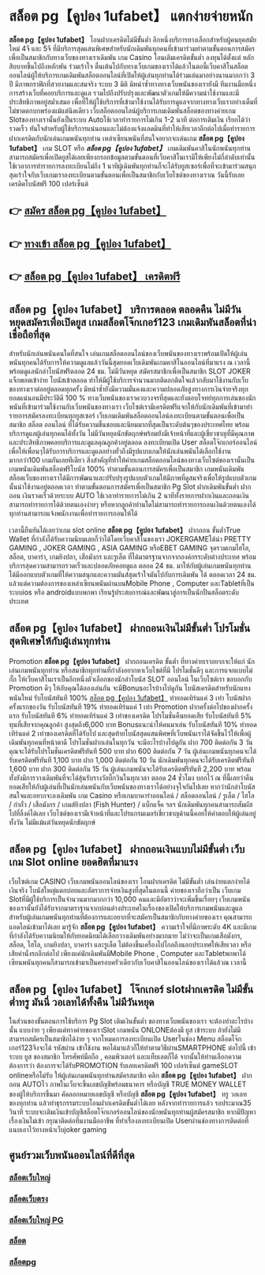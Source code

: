 # สล็อต pg【คูปอง 1ufabet】  แตกง่ายจ่ายหนัก

**สล็อต pg【คูปอง 1ufabet】** โอนฝากเครดิตไม่มีขั้นต่ำ  อีกหนึ่งบริการทางเลือกสำหรับผู้คนยุคสมัยใหม่ 4จี และ 5จี ที่มีบริการสุดแสนพิเศษสำหรับนักเดิมพันทุกคนที่เข้ามาร่วมทำตามขั้นตอนการสมัครเพื่อเป็นสมาชิกกับทางเว็บของทางเราเดิมพัน เกม Casino  โอนเติมเครดิตขั้นต่ำ ลงทุนได้ตั้งแต่ หลักสิบบาทขึ้นไปถึงหลักพัน ร่วมเร้าใจ ตื่นเต้นไปกับทางเว็บเกมของเราได้แล้วในตอนี้เว็บคาสิโนสล็อตออนไลน์ผู้ให้บริการเกมเดิมพันสล็อตออนไลน์ที่เปิดให้ผู้เล่นทุกท่านได้ร่วมเล่นมาอย่างนานมากกว่า 3 ปี มีภาพกราฟิกที่สวยงามและสมจริง ระบบ 3 มิติ
มิหนำซ้ำทางทางเว็บพนันของเรายังมี ทีมงานมือหนึ่งการสร้างเว็บที่คอยบริการและดูแล  รวมไปถึงปรับปรุงและพัฒนาตัวเกมให้มีความน่าใช้งานและมีประสิทธิภาพอยู่สม่ำเสมอ เพื่อที่ให้ผู้ใช้บริการที่เข้ามาใช้งานได้รับการดูแลจากทางทางเว็บเราอย่างเต็มที่ไม่ขาดตกบกพร่องแม้แต่นิดเดียว เว็บสล็อตออนไลน์ผู้บริการเกมเดิมพันสล็อตของทางค่ายเกม Slotของทางเรานั้นยังเป็นระบบ Autoใช้เวลาทำรายการไม่เกิน 1-2 นาที ต่อการเติมเงิน เรียกได้ว่ารวดเร็ว ทันใจสำหรับผู้ใช้บริการแน่นอนและไม่ต้องแจ้งแอดมินที่ทำให้เสียเวลาอีกต่อไปเมื่อทำรายการฝากเครดิตกับนักเล่นเกมพนันทุกท่าน
เหล่าเซียนพนันที่สนใจอยากจะเล่นเกม **สล็อต pg【คูปอง 1ufabet】** เกม SLOT  หรือ ***สล็อต pg【คูปอง 1ufabet】*** เกมเดิมพันคาสิโนนักพนันทุกท่านสามารถสมัครเพื่อเปิดยูสได้เลยเพียงกรอกข้อมูลตามขั้นตอนที่เว็บคาสิโนเรามีให้เพียงไม่กี่ลำดับเท่านั้น ใช้เวลาการทำรายการลงทะเบียนไม่ถึง 1 นาทีผู้เดิมพันทุกท่านก็จะได้รับยูสเซอร์เพื่อที่จะเข้ามาร่วมสนุกสุดเร้าใจกับเว็บเกมเราลงทะเบียนตามขั้นตอนเพื่อเป็นสมาชิกกับเว็บไซต์ของทางเราณ วันนี้รับเลยเครดิตโบนัสฟรี 100 เปอร์เซ็นต์ 

## 👉 [สมัคร สล็อต pg【คูปอง 1ufabet】](https://archa888.com/)
## 👉 [ทางเข้า สล็อต pg【คูปอง 1ufabet】](https://archa888.com/)
## 👉 [สล็อต pg【คูปอง 1ufabet】 เครดิตฟรี](https://archa888.com/)

## สล็อต pg【คูปอง 1ufabet】 บริการตลอด ตลอดคืน ไม่มีวันหยุดสมัครเพื่อเปิดยูส เกมสล็อตโจ๊กเกอร์123 เกมเดิมพันสล็อตที่น่าเชื่อถือที่สุด

สำหรับนักเล่นพนันคนใดที่สนใจ เล่นเกมสล็อตออนไลน์ของเว็บพนันของทางเราพร้อมเปิดให้ผู้เล่นพนันทุกคนได้รับการให้ความดูแลแล้ววันนี้สุดยอดเว็บเดิมพันเกมคาสิโนออนไลน์ที่มาแรง ณ เวลานี้ พร้อมดูแลนักล่าโบนัสฟรีตลอด 24 ชม. ไม่มีวันหยุด สมัครสมาชิกเพื่อเป็นสมาชิก SLOT JOKER แจ็กพอตเข้าง่าย โบนัสเข้าตลอด ทำให้มีผู้ใช้บริการจำนวนมากติดอกติดใจแล้วกลับมาใช้งานกับเว็บของทางเราต่ออยู่ตลอดทุกครั้ง มิหนำซ้ำยังมีความมั่นคงและความปลอดภัยสูงทางการเงินจ่ายจริงทุกยอดแน่นอนมีประวัติดี 100 % ทางเว็บพนันของเราควบวงจรที่สุดและยังตอบโจทย์ทุกการเล่นของนักพนันที่เข้ามาร่วมใช้งานกับเว็บพนันของทางเรา
เว็บไซต์เรามีเครดิตฟรีแจกให้กับนักเดิมพันที่เข้ามาทำรายการสมัครลงทะเบียนทุกยูสเซอร์ เว็บเกมเดิมพันสล็อตออนไลน์ลงทะเบียนตามขั้นตอนเพื่อเป็นสมาชิก สล็อต ออนไลน์ ที่ได้รับความชื่นชอบและนิยมมากที่สุดเป็นระดับต้นๆของประเทศไทย พร้อมบริการดูแลผู้เล่นทุกคนได้ทั้งวัน ไม่มีวันหยุดนักขัตฤกษ์พร้อมยังมีเจ้าหน้าที่และผู้เชี่ยวชาญที่มีคุณภาพและประสิทธิภาพคอยบริการและดูแลคุณลูกค้าอยู่ตลอด ลงทะเบียนเปิด User สล็อตโจ๊กเกอร์ออนไลน์ เพื่อให้เพื่อนๆได้รับการบริการและดูแลอย่างทั่วถึงมีรูปแบบเกมให้นักเล่นพนันได้เลือกใช้งานมากกว่า100 เกมกันเลยทีเดียว
สิ่งสำคัญที่ทำให้ค่ายเกมสล็อตออนไลน์ของทางเว็บไซต์ของเรานั้นเป็นเกมพนันเดิมพันสล็อตฟรีโบนัส 100% ทำตามขั้นตอนการสมัครเพื่อเป็นสมาชิก  เกมพนันเดิมพันสล็อตเว็บของทางเราได้มีการพัฒนาและปรับปรุงรูปแบบตัวเกมให้มีภาพที่ดูสมจริงเพื่อให้รูปแบบตัวเกมนั้นน่าใช้งานอยู่ตลอดเวลา ทำตามขั้นตอนการสมัครเพื่อเป็นสมาชิก  Pg Slot ฝากเดิมพันขั้นต่ำ ฝาก ถอน เงินรวดเร็วด้วยระบบ AUTO ใช้เวลาทำรายการไม่เกิน 2 นาทีทั้งรายการฝากเงินและถอนเงินสามารถทำรายการได้ด้วยตนเองง่ายๆ หรือหากลูกค้าท่านใดไม่สามารถทำรายการถอนเงินด้วยตนเองได้ทุกท่านสามารถแจ้งพนักงานเพื่อทำรายการถอนให้ได้

เวลานี้ยืนยันได้เลยว่าเกม slot online **สล็อต pg【คูปอง 1ufabet】** ฝากถอน ขั้นต่ำTrue Wallet ที่กำลังได้รับความนิยมเลยก็ว่าได้โดยเว็บคาสิโนของเรา JOKERGAMEได้นำ PRETTY GAMING , JOKER GAMING , ASIA GAMING หรือEBET GAMING จุดรวมเกมไฮโล, สล็อต, บาคาร่า, เกมยิงปลา, เสือมังกร และรูเล็ต ที่ได้มาตรฐานจากจากองค์กรระดับต่างประเทศ พร้อมบริการสุดความสามารถรวดเร็วและปลอดภัยคอยดูแล ตลอด 24 ชม. มาให้กับผู้เล่นเกมพนันทุกท่าน ได้มีออกแบบตัวเกมที่ให้ความสนุกและความมันส์สุดเร้าใจมันไปกับการเดิมพัน ได้ ตลอดเวลา 24 ชม. แล้วแต่ความต้องการของเหล่าเซียนพนันผ่านบนMobile Phone , Computer และTabletที่เป็นระบบios หรือ androidแบบพกพา เรียนรู้ประสบการณ์และพัฒนาสู่การเป็นนักปั่นสล็อตระดับประเทศ

## สล็อต pg【คูปอง 1ufabet】 ฝากถอนเงินไม่มีขั้นต่ำ โปรโมชั่นสุดพิเศษให้กับผู้เล่นทุกท่าน

 Promotion  **สล็อต pg【คูปอง 1ufabet】** ฝากถอนเครดิต ขั้นต่ำ ที่ทางค่ายเราอยากจะให้แก่  นักเล่นเกมพนันทุกท่าน หรือสมาชิกทุกท่านที่กำลังอยากหาเว็บไซต์ที่มี โปรโมชั่นดีๆ และการแจกแบบไม่กั๊ก ให้เว็บคาสิโนเราเป็นอีกหนึ่งตัวเลือกของนักล่าโบนัส SLOT ออนไลน์ ในเว็บไซต์เรา ขอบอกกับ Promotion ดีๆ ให้กับคุณได้ลองเล่นกัน จะมีBonusอะไรบ้างไปดูกัน
โบนัสเครดิตสำหรับนักแทงพนันใหม่ รับโบนัสทันที 100% [สล็อต pg【คูปอง 1ufabet】](https://archa888.com/) ทำยอดเทิร์นแค่ 3 เท่า
โบนัสฝากครั้งแรกของวัน รับโบนัสทันที 19% ทำยอดเทิร์นแค่ 1 เท่า
 Promotion ฝากครั้งต่อไปของฝากครั้งแรก รับโบนัสทันที 6% ทำยอดเทิร์นแค่ 3 เท่าของเครดิต
โปรโมชั่นคืนยอดเสีย รับโบนัสทันที 5% ทุนที่เสียจากคุณลูกค้า สูงสุดถึง6,000 บาท
Bonusแนะนำให้คนมาเล่น รับโบนัสทันที 10% ทำยอดเทิร์นแค่ 2 เท่าของเครดิตที่ได้รับไป
และสุดท้ายโบนัสสุดแสนพิศษที่เว็บพนันเราได้จัดขึ้นไว้ให้เพื่อผู้เดิมพันทุกคนที่หน้าตาดี โปรโมชั่นฝากเล่นในทุกวัน จะมีอะไรบ้างไปดูกัน
ฝาก 700 ติดต่อกัน 3 วัน คุณจะได้รับโปรโมชั่นเครดิตฟรีทันที 500 บาท
ฝาก 600 ติดต่อกัน 7 วัน ผู้เล่นเกมพนันทุกคนจะได้รับเครดิตฟรีทันที 1,100 บาท
ฝาก 1,000 ติดต่อกัน 10 วัน นักเดิมพันทุกคนจะได้รับเครดิตฟรีทันที 1,600 บาท
ฝาก 300 ติดต่อกัน 15 วัน ผู้เล่นเกมพนันจะได้รับเครดิตฟรีทันที 2,200 บาท
พร้อมทั้งยังมีการวางเดิมพันที่จะได้ลุ้นรับรางวัลบิ๊กวินในทุกเวลา ตลอด 24 ชั่วโมง บอกไว้ ณ ที่นี้เลยว่าคืนยอดเสียให้กับผู้เล่นที่เป็นนักเล่นพนันกับเว็บพนันของทางเราได้อย่างจุใจกันไปเลย หากว่านักล่าโบนัสสนใจและอยากจะลงเดิมพัน เกม Casino หรือเกมบาคาร่าออนไลน์ / สล็อตออนไลน์ / รูเล็ต / ไฮโล / กำถั่ว / เสือมังกร / เกมส์ยิงปลา (Fish Hunter) / แบ็กแจ็ค ฯลฯ นักเดิมพันทุกคนสามารถสัมผัสไปที่ลิ้งค์ได้เลย เว็บไซต์ของเรามีเจ้าหน้าที่และโปรแกรมเมอร์เชี่ยวชาญด้านนี้คอยให้คำตอบให้ผู้เล่นอยู่ ทั้งวัน ไม่มีแม้แต่วันหยุดนักขัตฤกษ์

## สล็อต pg【คูปอง 1ufabet】 ฝากถอนเงินแบบไม่มีขั้นต่ำ  เว็บเกม Slot online ยอดฮิตที่มาแรง

เว็บไซต์เกม CASINO เว็บเกมพนันออนไลน์ของเรา โอนฝากเครดิต ไม่มีขั้นต่ำ เล่นง่ายแตกง่ายได้เงินจริง โบนัสใหญ่แตกบ่อยและอัตราการจ่ายเงินสูงที่สุดในตอนนี้ ค่ายของเราถือว่าเป็น เว็บเกม Slotที่มีผู้ใช้บริการเป็นจำนวนมากมากกว่า 10,000 คนและมีอัตราว่าจะเพิ่มขึ้นเรื่อยๆ เว็บเกมพนันของเรานั้นยังได้รับจากมาตราฐานจากบ่อนต่างประเทศในเรื่องของเปิดให้บริการเกมพนันและดูแล สำหรับผู้เล่นเกมพนันทุกท่านที่ต้องการและอยากที่จะสมัครเป็นสมาชิกกับทางค่ายของเรา คุณสามารถแอดไลน์เข้ามาได้เลย
	มารู้จัก **สล็อต pg【คูปอง 1ufabet】** ความเร้าใจที่มีภาพระดับ 4K และมีเกมที่กำลังได้รับความนิยมให้กับยอดนิยมได้เลือกวางเดิมพันอย่างมากมาย  ไม่ว่าจะเป็นเกมเสือมังกร, สล็อต, ไฮโล, เกมยิงปลา, บาคาร่า และรูเล็ต ไม่ต้องขึ้นเครื่องไปไกลถึงนอกประเทศให้เสียเวลา หรือเสียค่านั่งรถอีกต่อไป เพียงแค่นักเดิมพันมีMobile Phone , Computer และTabletพกพาได้เซียนพนันทุกคนก็สามารถเข้ามาเป็นครอบครัวเดียวกับเว็บคาสิโนออนไลน์ของเราได้แล้วณ เวลานี้

## สล็อต pg【คูปอง 1ufabet】 โจ๊กเกอร์ slotฝากเครดิต ไม่มีขั้นต่ำทรู มันนี่ วอเลทได้ทั้งคืน ไม่มีวันหยุด

ในส่วนของขั้นตอนการใช้บริการ Pg Slot เติมเงินขั้นต่ำ ของทางเว็บพนันของเรา จะต้องทำอะไรบ้างนั้น แบบง่าย ๆ เพียงแค่ทางค่ายของเราSlot เกมพนัน ONLONEต้องมี ยูส เข้าระบบ ถ้ายังไม่มีสามารถสมัครเป็นสมาชิกได้ง่าย ๆ จากโหมดการลงทะเบียนเปิด Userในช่อง Menu สล็อตโจ๊กเกอร์123จึงจะได้ รหัสผ่าน เข้าใช้งาน พอได้มาแล้วก็ให้ทำตามวิธีผ่านSMARTPHONE ต่อไปนี้
เข้าระบบ ยูส  ของสมาชิก โทรศัพท์มือถือ , คอมพิวเตอร์ และแท็บเลตก็ได้
จากนั้นให้ท่านเลือกความต้องการว่า ต้องการจะได้รับPROMOTION รับเลยเครดิตฟรี 100 เปอร์เซ็นต์ gameSLOT onlineหรือไม่รับ
ให้ผู้เล่นเกมพนันทุกท่านสมัครสมาชิก คลิก **สล็อต pg【คูปอง 1ufabet】** ฝาก ถอน AUTOไว ภาพในเว็บจะขึ้นเลขบัญชีพร้อมธนาคาร หรือบัญชี TRUE MONEY WALLET ของผู้ให้บริการขึ้นมา
คัดลอกหมายเลขบัญชี หรือบัญชี **สล็อต pg【คูปอง 1ufabet】** ทรู วอเลท ของทุกท่าน แล้วทำธุรกรรมระบบโอนฝากเครดิตขั้นต่ำได้เลย
หลังจากทำรายการแล้ว รอประมาณ35 วินาที ระบบจะเติมเงินเข้าบัญชีสล็อตโจ๊กเกอร์ออนไลน์ของนักพนันทุกท่านผู้สมัครสมาชิก
หากมีปัญหาเรื่องเงินไม่เข้า กรุณาติดต่อทีมงานมืออาชีพ ที่ทำเรื่องลงทะเบียนเปิด Userผ่านช่องทางการติดต่อที่แนบเอาไว้ทางหน้าเว็บjoker gaming

## ศูนย์รวมเว็บพนันออนไลน์ที่ดีที่สุด

### [สล็อตเว็บใหญ่](https://archa888.com/)
### [สล็อตเว็บตรง](https://slot168boy.com/)
### [สล็อตเว็บใหญ่ PG](https://archa888.com/)
### [สล็อต](https://atom.io/themes/%E0%B8%AA%E0%B8%A5%E0%B9%87%E0%B8%AD%E0%B8%95%E3%80%90%E0%B9%80%E0%B8%A7%E0%B9%87%E0%B8%9A%20%E0%B8%AA%E0%B8%A5%E0%B9%87%E0%B8%AD%E0%B8%95%20%E0%B8%AD%E0%B8%AD%E0%B8%99%E0%B9%84%E0%B8%A5%E0%B8%99%E0%B9%8C%20%E0%B8%AD%E0%B8%B1%E0%B8%99%E0%B8%94%E0%B8%B1%E0%B8%9A%201%E3%80%91)
### [สล็อตpg](https://atom.io/themes/%E0%B8%AA%E0%B8%A5%E0%B9%87%E0%B8%AD%E0%B8%95pg%E3%80%90pg%20slot%201%20%E0%B8%9A%E0%B8%B2%E0%B8%97%E3%80%91)
